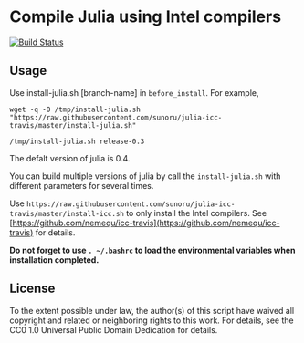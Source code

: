 # Compile Julia using Intel compilers
[![Build Status](https://travis-ci.org/sunoru/julia-icc-travis.svg?branch=master)](https://travis-ci.org/sunoru/julia-icc-travis)

## Usage
Use install-julia.sh [branch-name] in `before_install`. For example,

`wget -q -O /tmp/install-julia.sh "https://raw.githubusercontent.com/sunoru/julia-icc-travis/master/install-julia.sh"`

`/tmp/install-julia.sh release-0.3`

The defalt version of julia is 0.4.

You can build multiple versions of julia by call the `install-julia.sh` with different parameters for several times.

Use `https://raw.githubusercontent.com/sunoru/julia-icc-travis/master/install-icc.sh` to only install the Intel compilers.
See [https://github.com/nemequ/icc-travis](https://github.com/nemequ/icc-travis) for details.

**Do not forget to use `. ~/.bashrc` to load the environmental variables when installation completed.**

## License
To the extent possible under law, the author(s) of this script have waived all copyright and related or neighboring rights to this work.
For details, see the CC0 1.0 Universal Public Domain Dedication for details.
